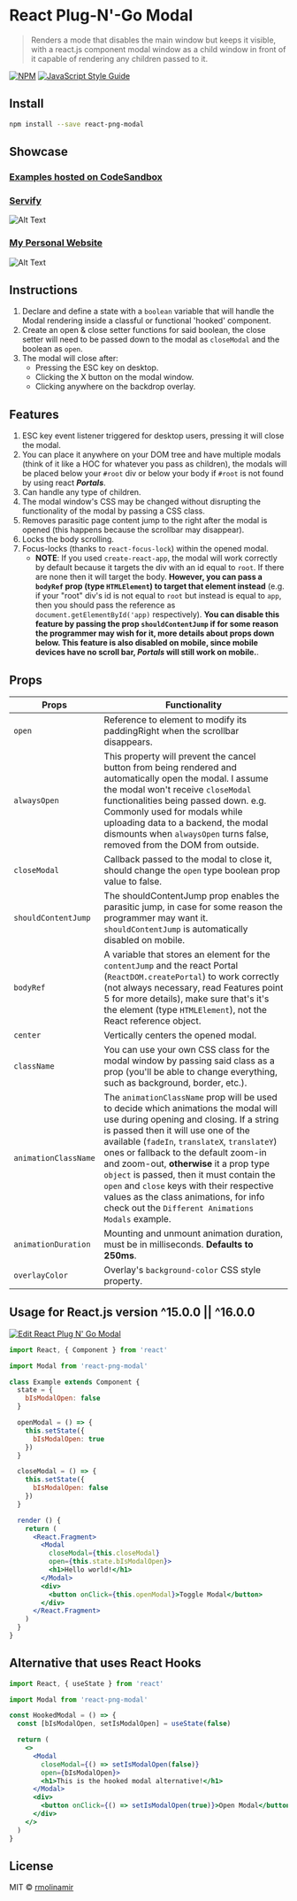 # React Plug-N'-Go Modal

> Renders a mode that disables the main window but keeps it visible, with a react.js component modal window as a child window in front of it capable of rendering any children passed to it.

[![NPM](https://img.shields.io/npm/v/react-png-modal.svg)](https://www.npmjs.com/package/react-png-modal) [![JavaScript Style Guide](https://img.shields.io/badge/code_style-standard-brightgreen.svg)](https://standardjs.com)

## Install

```bash
npm install --save react-png-modal
```

## Showcase

### [Examples hosted on CodeSandbox](https://31wj9p56qm.codesandbox.io/ "CodeSandbox Showcase")

### [Servify](https://www.servifyapp.com "Servify Website")

![Alt Text](https://media.giphy.com/media/5UMF6RMefKDFWMKJ3Y/giphy.gif)

### [My Personal Website](https://robertmolinamir.firebaseapp.com/ "Robert Molina")

![Alt Text](https://media.giphy.com/media/11Rm1aK7P6fwcuY8jh/giphy.gif)

## Instructions

1. Declare and define a state with a `boolean` variable that will handle the Modal rendering inside a classful or functional 'hooked' component.
2. Create an open & close setter functions for said boolean, the close setter will need to be passed down to the modal as `closeModal` and the boolean as `open`.
3. The modal will close after:
    - Pressing the ESC key on desktop.
    - Clicking the X button on the modal window.
    - Clicking anywhere on the backdrop overlay.

## Features

1. ESC key event listener triggered for desktop users, pressing it will close the modal.
2. You can place it anywhere on your DOM tree and have multiple modals (think of it like a HOC for whatever you pass as children), the modals will be placed below your `#root` div or below your body if `#root` is not found by using react ***Portals***.
3. Can handle any type of children.
4. The modal window's CSS may be changed without disrupting the functionality of the modal by passing a CSS class.
5. Removes parasitic page content jump to the right after the modal is opened (this happens because the scrollbar may disappear).
6. Locks the body scrolling.
7. Focus-locks (thanks to `react-focus-lock`) within the opened modal.
      - **NOTE**:    If you used `create-react-app`, the modal will work correctly by default because it targets the div with an id equal to `root`. If there are none then it will target the body. **However, you can pass a `bodyRef` prop (type `HTMLElement`) to target that element instead** (e.g. if your "root" div's id is not equal to `root` but instead is equal to `app`, then you should pass the reference as `document.getElementById('app)` respectively). **You can disable this feature by passing the prop `shouldContentJump` if for some reason the programmer may wish for it, more details about props down below. This feature is also disabled on mobile, since mobile devices have no scroll bar, *Portals* will still work on mobile.**.

## Props

Props               |       Functionality
-------------       |       -------------
`open`              |       Reference to element to modify its paddingRight when the scrollbar disappears.
`alwaysOpen`        |       This property will prevent the cancel button from being rendered and automatically open the modal. I assume the modal won't receive `closeModal` functionalities being passed down. e.g. Commonly used for modals while uploading data to a backend, the modal dismounts when `alwaysOpen` turns false, removed from the DOM from outside.
`closeModal`        |       Callback passed to the modal to close it, should change the `open` type boolean prop value to false.
`shouldContentJump` |       The shouldContentJump prop enables the parasitic jump, in case for some reason the programmer may want it. `shouldContentJump` is automatically disabled on mobile.
`bodyRef`           |       A variable that stores an element for the `contentJump` and the react Portal (`ReactDOM.createPortal`) to work correctly (not always necessary, read Features point 5 for more details), make sure that's it's the element (type `HTMLElement`), not the React reference object.
`center`            |       Vertically centers the opened modal.
`className`         |       You can use your own CSS class for the modal window by passing said class as a prop (you'll be able to change everything, such as background, border, etc.).
`animationClassName`|       The `animationClassName` prop will be used to decide which animations the modal will use during opening and closing. If a string is passed then it will use one of the available (`fadeIn`, `translateX`, `translateY`) ones or fallback to the default zoom-in and zoom-out, **otherwise** it a prop type `object` is passed, then it must contain the `open` and `close` keys with their respective values as the class animations, for info check out the `Different Animations Modals` example.
`animationDuration` |       Mounting and unmount animation duration, must be in milliseconds. **Defaults to 250ms**.
`overlayColor`      |       Overlay's `background-color` CSS style property.

## Usage for React.js version ^15.0.0 || ^16.0.0

[![Edit React Plug N' Go Modal](https://codesandbox.io/static/img/play-codesandbox.svg)](https://codesandbox.io/s/31wj9p56qm?fontsize=14)

```jsx
import React, { Component } from 'react'

import Modal from 'react-png-modal'

class Example extends Component {
  state = {
    bIsModalOpen: false
  }

  openModal = () => {
    this.setState({
      bIsModalOpen: true
    })
  }

  closeModal = () => {
    this.setState({
      bIsModalOpen: false
    })
  }

  render () {
    return (
      <React.Fragment>
        <Modal
          closeModal={this.closeModal}
          open={this.state.bIsModalOpen}>
          <h1>Hello world!</h1>
        </Modal>
        <div>
          <button onClick={this.openModal}>Toggle Modal</button>
        </div>
      </React.Fragment>
    )
  }
}
```

## Alternative that uses React Hooks

```jsx
import React, { useState } from 'react'

import Modal from 'react-png-modal'

const HookedModal = () => {
  const [bIsModalOpen, setIsModalOpen] = useState(false)

  return (
    <>
      <Modal
        closeModal={() => setIsModalOpen(false)}
        open={bIsModalOpen}>
        <h1>This is the hooked modal alternative!</h1>
      </Modal>
      <div>
        <button onClick={() => setIsModalOpen(true)}>Open Modal</button>
      </div>
    </>
  )
}
```

## License

MIT © [rmolinamir](https://github.com/rmolinamir)